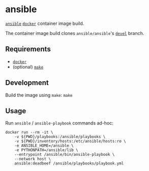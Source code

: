 # ansible

[`ansible`](https://www.ansible.com/) [`docker`](https://www.docker.com/) container image build.

The container image build clones `ansible/ansible`'s [`devel`](https://github.com/ansible/ansible/tree/devel) branch.

## Requirements

- [`docker`](https://docs.docker.com/install/)
- (optional) [`make`](https://www.gnu.org/software/make/)

## Development

Build the image using `make`: `make`

## Usage

Run `ansible` / `ansible-playbook` commands ad-hoc:
    
    docker run --rm -it \  
        -v ${PWD}/playbooks:/ansible/playbooks \  
        -v ${PWD}/inventory/hosts:/etc/ansible/hosts:ro \  
        -e ANSIBLE_HOME=/ansible \  
        -e PYTHONPATH=/ansible/lib \  
        --entrypoint /ansible/bin/ansible-playbook \  
        --network host \  
        ansible:deadbeef /ansible/playbooks/playbook.yml
